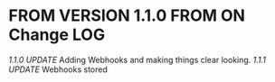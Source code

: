 FROM VERSION 1.1.0 FROM ON Change LOG
================
*1.1.0 UPDATE*
Adding Webhooks and making things clear looking.
*1.1.1 UPDATE*
Webhooks stored